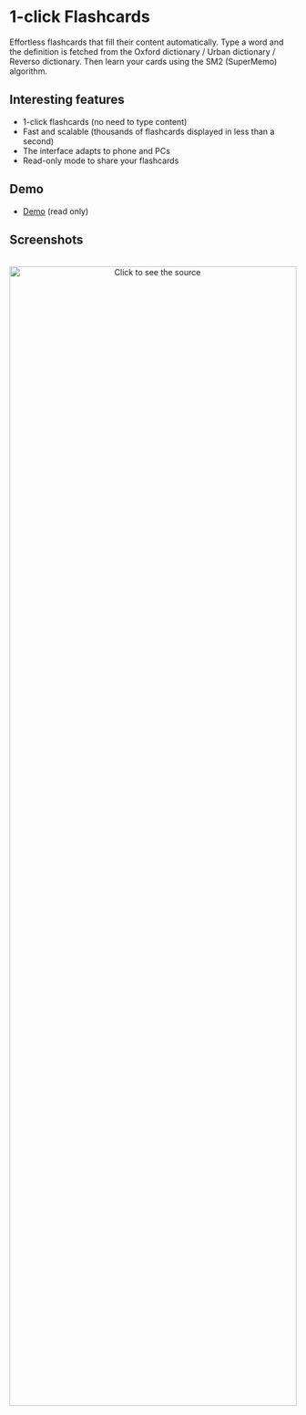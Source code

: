 # 1-click Flashcards

Effortless flashcards that fill their content automatically. Type a word and the definition is fetched from the Oxford dictionary / Urban dictionary / Reverso dictionary. Then learn your cards using the SM2 (SuperMemo) algorithm.

## Interesting features
* 1-click flashcards (no need to type content)
* Fast and scalable (thousands of flashcards displayed in less than a second)
* The interface adapts to phone and PCs
* Read-only mode to share your flashcards

## Demo
* <a href="https://flashcards.envadrouille.org">Demo</a> (read only)

## Screenshots

<div align="center">
	<br>
		<img src="https://raw.githubusercontent.com/BLepers/1-click-flashcards/master/README.svg" width="100%" height="2000" alt="Click to see the source">
	<br>
</div>
